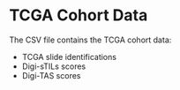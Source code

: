 # TCGA Cohort Data
The CSV file contains the TCGA cohort data:
  - TCGA slide identifications
  - Digi-sTILs scores
  - Digi-TAS scores
